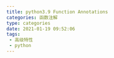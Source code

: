 ```yaml
---
title: python3.9 Function Annotations
categories: 函数注解
type: categories
date: 2021-01-19 09:52:06
tags:
 - 高级特性
 - python
---
```

